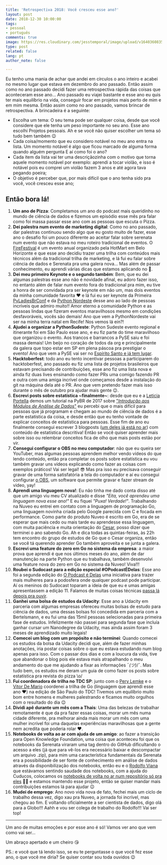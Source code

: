 ```yaml
---
title: 'Retrospectiva 2018: Você cresceu esse ano?'
layout: post
date: 2018-12-30 10:00:00
tags:
- pessoal
- português
comments: true
image: https://res.cloudinary.com/jesstemporal/image/upload/v1640360835/covers/pessoal_unbpf7.png
type: post
related: false
lang: pt
author_note: false

---
```

Eu tenho uma mania de achar que andei em círculos o ano inteiro e acabei no mesmo lugar que estava em dezembro do ano passado. Então assim como no ano passado decidi fazer uma retrospectiva rápida das coisas que aconteceram esse ano… Ano passado eu viajei bastante e esse ano eu quis ter mais equilíbrio na vida, conseguir focar em projetos mais perto de mim e em mim mesma. Então assim como no ano passado, vamos brincar de retrospectiva. A brincadeira é a seguinte:

* Escolha um tema: O seu tema pode ser qualquer coisa, desde que você considere que ele tenha um peso importante no seu ano. Esse ano escolhi Projetos pessoais. Ah e se você não quiser escolher um tema só tudo bem também 😉
* Cada coisa/momento que eu considero notável no meu ano entra na lista. Um momento notável é algo que ficou marcado de alguma forma quando alguém pergunta E aí como foi o ano?
* Cada item da lista vai ter uma descriçãozinha com o motivo que torna aquele momento notável por exemplo: aprendi a tocar violão, e isso é notável pois eu comprei um violão fazem 3 anos e até agora tava pegando poeira;
* O objetivo é perceber que, por mais difícil que o ano tenha sido pra você, você cresceu esse ano;

## Então bora lá!

 1. **Um ano de Pizza**: Completamos um ano do podcast mais queridinho no mundo de ciência de dados e fizemos um episódio esse mês pra falar como foi massa passar esse ano com as pessoas que escuta o Pizza.
 2. **Dei palestra num evento de marketing digital**: Como no ano passado, dar palestras continuou sendo algo que eu gosto muito de fazer, esse ano o desafio foi um pouco diferente ao aceitar falar sobre serenata num evento que não estava no meu roteiro tradicional de eventos. O [FireFestival](https://www.hotmart.com/fire/pt/) é um evento anual organizado pela HotMart em Belo Horizonte e que esse ano decidiu trazer uma trilha com conteúdos mais técnicos além da tradicional trilha de marketing, e lá fui eu falar sobre ciência de dados e Serenata pra uma galera nova… Mas além de passar conhecimento, eu aprendi várias dicas que estamos aplicando no 🍕.
 3. **Dei meu primeiro Keynote e o segundo também**: Bem, que eu dei algumas palestras esse ano não é novidade afinal, eu adoro fazer isso, no entanto além de falar num evento fora do tradicional pra mim, eu tive a honra de ser convidada pra ser keynote em não um, mas dois eventos da minha comunidade favorita ❤️ e lá fui eu ser keynote da Primeira [PyLadiesBrConf](http://pyladies-brazil.github.io/conf/) e da [Python Nordeste](https://2018.pythonnordeste.org/) desse ano ao lado de pessoas incríveis que admiro muito!! Amor eterno a comunidade Python e as pessoas lindas que fizeram eventos maravilhosos mesmo em condições desfavoráveis, vocês são demais! Ano que vem a PythonNordeste vai ser na minha terra natal em Recife! Nos vemos lá ein?!
 4. **Ajudei a organizar a PythonSudeste**: Python Sudeste evento regional e itinerante foi em São Paulo esse ano, e eu fiz parte do time maravilhoso que organizou o evento. Aos trancos e barrancos a PySE saiu e foi massa demais! Um beijo no coração de todos da org e principalmente da galera que topo estar em SP em plena páscoa pra prestigiar o evento! Ano que vem a PySE vai ser no [Espírito Santo e já tem lugar](http://2019.pythonsudeste.org/).
 5. **Hacktoberfest**: todo ano eu tento incentivar pessoas a participarem do hacktoberfest, ano passado eu fiz uma lista de projetos brasileiros que estavam precisando de contribuições, esse ano fiz uma lista nova e ainda fiz duas lives ensinando como fazer PRs uma comigo fazendo PR e outra com uma amiga incrível onde começamos desde a instalação do git na máquina dela até o PR. Ano que vem pretendo fazer mais isso durante o mês de outubro pra ajudar mais gente 😉.
 6. **Escrevi posts sobre estatística \~finalmente\~**: desde que eu e a [Leticia Portella](https://twitter.com/leleportella) demos um tutorial na PyBR de 2017 sobre ["_Introdução aos Módulos de Análise de Dados_"](https://github.com/leportella/tutorial-modulos-data-science) eu percebi que o mais difícil para pessoas que já programam e chegam ao mundo de ciência de dados é a parte estatística da coisa, e desde então que eu tenho vontade de explicar conceitos de estatística para pessoas. Esse fim de ano eu finalmente consegui escrever 3 blogposts ([um deles já está no ar](https://medium.com/pizzadedados/frequencia-o-que-e-e-como-calcular-f8b74e5d978a)) com conteúdo de estatística descritiva! Então se você quiser aprender mais sobre isso ou relembrar conceitos fica de olho que mais posts estão por vir.
 7. **Consegui configurar o OBS no meu computador**: não que eu queira ser YouTuber, mas algumas pessoas aprendem melhor vendo vídeos do que lendo conteúdo, então pra completar os posts sobre estatística eu vou também gravar uns vídeos explicando como fazer as coisas com exemplos práticos! Vai ser legal! 😎 Mas pra isso eu precisava conseguir gravar de uma forma satisfatória a tela do computador e aí eu consegui configurar [o OBS](https://obsproject.com/), um software que permite gravar e fazer stream de video, yay!
 8. **Aprendi uma linguagem nova!**: Eu não tinha me dado conta disso até que um amigo viu meu CV atualizado e disse _"Eita, você aprendeu uma linguagem nova esse ano!"_ E eu fiquei _"Puxa! Verdade!"_. Trabalhando na Nuveo eu entrei em contato com a linguagem de programação Go, uma linguagem novinha criada pelo Google parecida com C e focada em performance. Como parte do produto Nuveo é escrito em Go, era de se esperar que mais cedo ou mais tarde eu aprendesse essa linguagem, com muita paciência e muita orientação do [Cesar](http://twitter.com/crgimenes/), posso dizer que terminei o ano sabendo Go. Ah e dica todas as quintas-feiras, às 22h tem encontro do grupo de estudos de Go que o Cesar organiza, então se você tá querendo aprender Go também aproveita e se junta a galera.
 9. **Escrevi uma feature do zero em Go no sistema da empresa**: a maior prova que aprendi é que nos últimos meses do ano, além de dar manutenção na parte Python que eu trabalhava, também desenvolvi uma feature nova do zero em Go no sistema da Nuveo! Viva!!!
10. **Roubei o Sudocast para a edição especial #OPodcastÉDelas**: Esse ano foi a segunda edição do [O Podcast é Delas](http://opodcastedelas.com.br/) uma iniciativa para trazer mais mulheres para a podosfera onde qualquer podcast pode participar. Aí os meninos do Sudocast toparam a ideia de que eu e umas amigas apresentassem a edição 11. Falamos de muitas coisas técnicas [passa lá depois pra ouvir](https://www.sudocast.com.br/11-o-podcast-e-delas/).
11. **Ganhei uma bolsa de estudos da Udacity**: Esse ano a Udacity em parceria com algumas empresas ofereceu muitas bolsas de estudo para ciência de dados, uma dessas bolsas foi concedida em parceria com a Bertelsmann, e eu fui uma das 15mil pessoas selecionadas para primeira fase de estudos. Infelizmente não passei para segunda fase que incluía ganhar cursar um Nanodegree da Udacity, mas ainda assim foram 3 meses de aprendizado muito legais!
12. **Comecei um blog com um propósito e não terminei**: Quando comecei os estudos da bolsa da Udacity decidi que, além de fazer minhas anotações, iria postar coisas sobre o que eu estava estudando num blog apenas para isso. Com o passar dos dias e com a loucura da vida, tive que abandonar o blog pois ele estava mais atrapalhando o meu andamento do que me ajudando a fixar as informações ¯_(ツ)_/¯. Mas tudo bem, os estudos me deram um guia de como fazer os posts sobre estatística pra revista do pizza \\o/
13. **Fui coordenadora de trilha no TDC SP**: junto com o [Pery Lemke](https://twitter.com/perylemke) e o [Vitor De Mario](https://twitter.com/vdemario) coordenei a trilha de Go (linguagem que aprendi esse ano ❤️) na edição de São Paulo do TDC! Tivemos um equilíbrio muito bom entre homens e mulheres palestrando e ficamos muito orgulhos com o resultado do dia 😉
14. **Dividi apê durante um mês com a Thais**: Uma das belezas de trabalhar remotamente é que da pra fazer essas coisas, morar um mês numa cidade diferente, pra melhorar ainda mais morar um mês com uma mulher incrível foi uma daquelas experiências maravilhosas que a gente nem acredita que poderia rolar ❤️.
15. **Notebooks de volta ao ar com ajuda de um amigo**: ao fazer a transição para Open Knowledge Foundation, uma coisa que aconteceu foi que os notebooks da Serenata viraram uma tag dentro do GitHub dificultando o acesso a eles (já que para vê-los era necessário baixar e descompactar um arquivo .zip), para mim uma característica fundamentais da Serenata era a possibilidade de ser fonte de conhecimento em análise de dados através da disponibilização dos notebooks, então eu e o [Rodolfo Viana](http://twitter.com/rodolfoviana/) que estávamos sentindo saudade dos notebooks, com a ajuda do Cuducos, colocamos os [notebooks de volta no ar num repositório só pra eles](http://github.com/okfn-brasil/notebooks/) 🎉🎉 e estamos mantendo esse projeto, então se quiser mandar mais contribuições estamos lá para ajudar 😉
16. **Mudei de emprego**: Ano novo vida nova de fato, fechei mais um ciclo de trabalho dessa vez, digo xau pra Nuveo, a jornada foi incrível, mas chegou ao fim. E voltando oficialmente a ser cientista de dados, digo olá para a Globo!!! Aahh e vou ser colega de trabalho do Rodolfo!!! Vai ser top!

---

Um ano de muitas emoções e por esse ano é só! Vamos ver ano que vem como vai ser…

Um abraço apertado e um cheiro 😘

PS.: e você que tá lendo isso, se eu te perguntasse o que você fez esse ano, o que você me diria? Se quiser contar sou toda ouvidos 😉